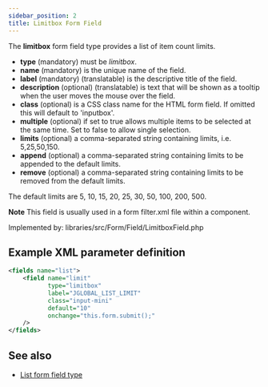 ```yaml
---
sidebar_position: 2
title: Limitbox Form Field
---
```




The **limitbox** form field type provides a list of item count limits.

-   **type** (mandatory) must be *limitbox*.
-   **name** (mandatory) is the unique name of the field.
-   **label** (mandatory) (translatable) is the descriptive title of the
    field.
-  **description** (optional) (translatable) is text that will be shown
     as a tooltip when the user moves the mouse over the field.
-   **class** (optional) is a CSS class name for the HTML form field. If omitted this will default to 'inputbox'.
-   **multiple** (optional) if set to true allows multiple items to be selected at the same time. Set to false to allow single selection.
- **limits** (optional) a comma-separated string containing limits, i.e. 5,25,50,150.
- **append** (optional) a comma-separated string containing limits to be appended to the default limits.
- **remove** (optional) a comma-separated string containing limits to be removed from the default limits.

The default limits are 5, 10, 15, 20, 25, 30, 50, 100, 200, 500.

**Note** This field is usually used in a form filter.xml file within a component.

Implemented by: libraries/src/Form/Field/LimitboxField.php



## Example XML parameter definition

```xml
<fields name="list">
    <field name="limit"
           type="limitbox"
           label="JGLOBAL_LIST_LIMIT"
           class="input-mini"
           default="10"
           onchange="this.form.submit();"
    />
</fields>
```

## See also

* [List form field type](./list.md)